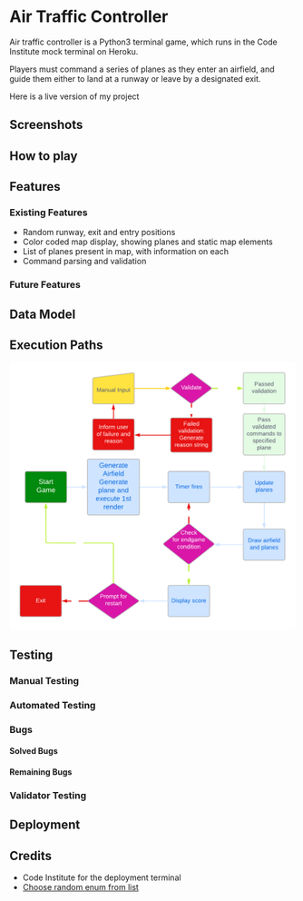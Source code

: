 # Air Traffic Controller

Air traffic controller is a Python3 terminal game, which runs in the Code Institute mock terminal on Heroku.

Players must command a series of planes as they enter an airfield, and guide them either to land at a runway or leave by a designated exit.

Here is a live version of my project

## Screenshots

## How to play

## Features
### Existing Features
- Random runway, exit and entry positions
- Color coded map display, showing planes and static map elements
- List of planes present in map, with information on each
- Command parsing and validation

### Future Features

## Data Model

## Execution Paths
![LucidChart diagram](Flowcharts.png)

## Testing
### Manual Testing
### Automated Testing
### Bugs
#### Solved Bugs
#### Remaining Bugs
### Validator Testing

## Deployment

## Credits
- Code Institute for the deployment terminal
- [Choose random enum from list](https://stackoverflow.com/questions/47353555/how-to-get-random-value-of-attribute-of-enum-on-each-iteration)